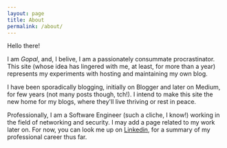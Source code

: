 ```yaml
---
layout: page
title: About
permalink: /about/
---
```


Hello there!

I am *Gopal*, and, I belive, I am a passionately consummate procrastinator. This site (whose idea has lingered with me, at least, for more than a year) represents my experiments with hosting and maintaining my own blog.

I have been sporadically blogging, initially on Blogger and later on Medium, for few years (not many posts though, tch!). I intend to make this site the new home for my blogs, where they'll live thriving or rest in peace.

Professionally, I am a Software Engineer (such a cliche, I know!) working in the field of networking and security. I may add a page related to my work later on. For now, you can look me up on [Linkedin](https://www.linkedin.com/in/gopalvkulkarni), for a summary of my professional career thus far.
